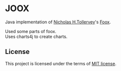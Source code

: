 
# JOOX
Java implementation of [Nicholas H.Tollervey](http://ntoll.org)'s [Foox](https://github.com/ntoll/foox).

Used some parts of foox.  
Uses charts4j to create charts.

## License

This project is licensed under the terms of [MIT license](http://opensource.org/licenses/MIT).

